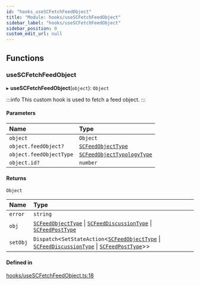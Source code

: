 ```yaml
---
id: "hooks_useSCFetchFeedObject"
title: "Module: hooks/useSCFetchFeedObject"
sidebar_label: "hooks/useSCFetchFeedObject"
sidebar_position: 0
custom_edit_url: null
---
```


## Functions

### useSCFetchFeedObject

▸ **useSCFetchFeedObject**(`object`): `Object`

:::info
This custom hook is used to fetch a feed object.
:::

#### Parameters

| Name | Type |
| :------ | :------ |
| `object` | `Object` |
| `object.feedObject?` | [`SCFeedObjectType`](../interfaces/types_feed.SCFeedObjectType.md) |
| `object.feedObjectType` | [`SCFeedObjectTypologyType`](../enums/types_feed.SCFeedObjectTypologyType.md) |
| `object.id?` | `number` |

#### Returns

`Object`

| Name | Type |
| :------ | :------ |
| `error` | `string` |
| `obj` | [`SCFeedObjectType`](../interfaces/types_feed.SCFeedObjectType.md) \| [`SCFeedDiscussionType`](../interfaces/types_feed.SCFeedDiscussionType.md) \| [`SCFeedPostType`](../interfaces/types_feed.SCFeedPostType.md) |
| `setObj` | `Dispatch`<`SetStateAction`<[`SCFeedObjectType`](../interfaces/types_feed.SCFeedObjectType.md) \| [`SCFeedDiscussionType`](../interfaces/types_feed.SCFeedDiscussionType.md) \| [`SCFeedPostType`](../interfaces/types_feed.SCFeedPostType.md)\>\> |

#### Defined in

[hooks/useSCFetchFeedObject.ts:18](https://github.com/selfcommunity/community-ui/blob/de7e3c8/packages/sc-core/src/hooks/useSCFetchFeedObject.ts#L18)
